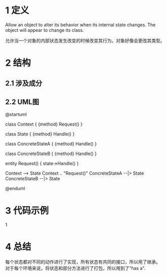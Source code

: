 

# 1 定义

Allow an object to alter its behavior when its internal state changes. The object
will appear to change its class.

允许当一个对象的内部状态发生改变的时候改变其行为。对象好像会更改其类型。


# 2 结构


## 2.1 涉及成分


## 2.2 UML图

@startuml

class Context
{
    {method} Request()
}

class State
{
    {method} Handle()
}

class ConcreteStateA
{
    {method} Handle()
}

class ConcreteStateB
{
    {method} Handle()
}

entity Request()
{
    state->Handle()
}

Context --> State
Context .. "Request()"
ConcreteStateA --|> State
ConcreteStateB --|> State

@enduml

# 3 代码示例


1
# 4 总结

每个状态都对不同的动作进行了实现，所有状态有共同的接口，所以用了继承。
对于每个环境来说，将状态和部分方法进行了打包，所以用到了“has a".

